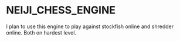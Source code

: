 # NEIJI_CHESS_ENGINE
I plan to use this engine to play against stockfish online and shredder online. Both on hardest level.

